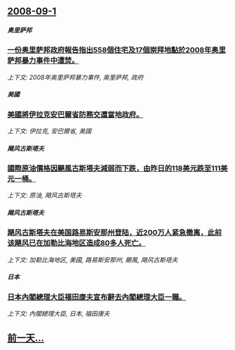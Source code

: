 ## [2008-09-1](/news/2008/09/1/index.md)

##### 奥里萨邦
### [一份奥里萨邦政府報告指出558個住宅及17個崇拜地點於2008年奥里萨邦暴力事件中遭焚。](/news/2008/09/1/一份奥里萨邦政府報告指出558個住宅及17個崇拜地點於2008年奥里萨邦暴力事件中遭焚.md)
_上下文: 2008年奥里萨邦暴力事件, 奥里萨邦, 政府_

##### 美國
### [美國將伊拉克安巴爾省防務交還當地政府。](/news/2008/09/1/美國將伊拉克安巴爾省防務交還當地政府.md)
_上下文: 伊拉克, 安巴爾省, 美國_

##### 飓风古斯塔夫
### [國際原油價格因颶風古斯塔夫減弱而下跌，由昨日的118美元跌至111美元一桶。](/news/2008/09/1/國際原油價格因颶風古斯塔夫減弱而下跌-由昨日的118美元跌至111美元一桶.md)
_上下文: 原油, 飓风古斯塔夫_

##### 飓风古斯塔夫
### [飓风古斯塔夫在美国路易斯安那州登陆，近200万人紧急撤离，此前该飓风已在加勒比海地区造成80多人死亡。](/news/2008/09/1/飓风古斯塔夫在美国路易斯安那州登陆-近200万人紧急撤离-此前该飓风已在加勒比海地区造成80多人死亡.md)
_上下文: 加勒比海地区, 美國, 路易斯安那州, 颶風, 飓风古斯塔夫_

##### 日本
### [日本內閣總理大臣福田康夫宣布辭去內閣總理大臣一職。](/news/2008/09/1/日本內閣總理大臣福田康夫宣布辭去內閣總理大臣一職.md)
_上下文: 內閣總理大臣, 日本, 福田康夫_

## [前一天...](/news/2008/08/31/index.md)

